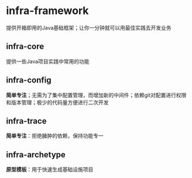 # infra-framework

提供开箱即用的Java基础框架；让你一分钟就可以用最佳实践去开发业务

## infra-core

提供一些Java项目实践中常用的功能

## infra-config

**简单专注**；无需为了集中配置管理，而增加新的中间件；依赖git对配置进行权限和版本管理；极少的代码量方便进行二次开发

## infra-trace

**简单专注**：拒绝臃肿的依赖，保持功能专一

## infra-archetype

**原型模板**：用于快速生成基础设施项目

